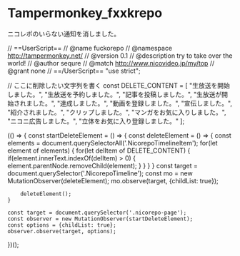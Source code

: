 # Tampermonkey_fxxkrepo
ニコレポのいらない通知を消しました。

// ==UserScript==
// @name         fuckorepo
// @namespace    http://tampermonkey.net/
// @version      0.1
// @description  try to take over the world!
// @author       sequre
// @match        http://www.nicovideo.jp/my/top
// @grant        none
// ==/UserScript==
"use strict";

// ここに削除したい文字列を書く
const DELETE_CONTENT =
    [
        "生放送を開始しました。",
        "生放送を予約しました。",
        "記事を投稿しました。",
        "生放送が開始されました。",
        "達成しました。",
        "動画を登録しました。",
        "宣伝しました。",
        "紹介されました。",
        "クリップしました。",
        "マンガをお気に入りしました。",
        "ニコニ広告しました。",
        "立体をお気に入り登録しました。"
    ];

(() =>
{
    const startDeleteElement = () =>
    {
        const deleteElement = () =>
        {
            const elements = document.querySelectorAll('.NicorepoTimelineItem');
            for(let element of elements)
            {
                for(let delItem of DELETE_CONTENT)
                {
                    if(element.innerText.indexOf(delItem) > 0)
                    {
                        element.parentNode.removeChild(element);
                    }
                }
            }
        }
        const target = document.querySelector('.NicorepoTimeline');
        const mo = new MutationObserver(deleteElement);
        mo.observe(target, {childList: true});

        deleteElement();
    }

    const target = document.querySelector('.nicorepo-page');
    const observer = new MutationObserver(startDeleteElement);
    const options = {childList: true};
    observer.observe(target, options);
})();
